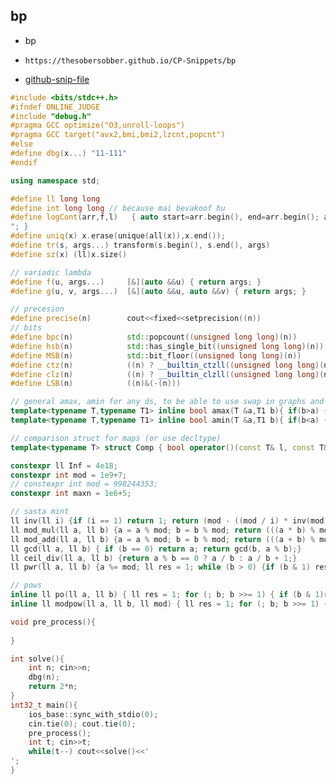 
## bp

- bp
- ```
  https://thesobersobber.github.io/CP-Snippets/bp
  ```
- [github-snip-file](https://github.com/theSoberSobber/CP-Snippets/blob/main/snippets.json#L431)

```cpp
#include <bits/stdc++.h>
#ifndef ONLINE_JUDGE
#include "debug.h"
#pragma GCC optimize("O3,unroll-loops")
#pragma GCC target("avx2,bmi,bmi2,lzcnt,popcnt")
#else
#define dbg(x...) "11-111"
#endif

using namespace std;

#define ll long long
#define int long long // because mai bevakoof hu
#define logCont(arr,f,l)   { auto start=arr.begin(), end=arr.begin(); advance(start,(f)); advance(end,(l)); for(auto it=start; it!=end; it++) cout<<*it<<" "; cout<<"
"; }
#define uniq(x) x.erase(unique(all(x)),x.end());
#define tr(s, args...) transform(s.begin(), s.end(), args)
#define sz(x) (ll)x.size()

// variadic lambda
#define f(u, args...)     [&](auto &&u) { return args; }
#define g(u, v, args...)  [&](auto &&u, auto &&v) { return args; }

// precesion
#define precise(n)        cout<<fixed<<setprecision((n))
// bits
#define bpc(n)            std::popcount((unsigned long long)(n))
#define hsb(n)            std::has_single_bit((unsigned long long)(n))
#define MSB(n)            std::bit_floor((unsigned long long)(n))
#define ctz(n)            ((n) ? __builtin_ctzll((unsigned long long)(n)) : 0)
#define clz(n)            ((n) ? __builtin_clzll((unsigned long long)(n)) : 64)
#define LSB(n)            ((n)&(-(n)))

// general amax, amin for any ds, to be able to use swap in graphs and stuff
template<typename T,typename T1> inline bool amax(T &a,T1 b){ if(b>a) { a=b; return true; } return false; }
template<typename T,typename T1> inline bool amin(T &a,T1 b){ if(b<a) { a=b; return true; } return false; }

// comparison struct for maps (or use decltype)
template<typename T> struct Comp { bool operator()(const T& l, const T& r) const { return l < r; } };

constexpr ll Inf = 4e18;
constexpr int mod = 1e9+7;
// constexpr int mod = 998244353;
constexpr int maxn = 1e6+5;

// sasta mint
ll inv(ll i) {if (i == 1) return 1; return (mod - ((mod / i) * inv(mod % i)) % mod) % mod;}
ll mod_mul(ll a, ll b) {a = a % mod; b = b % mod; return (((a * b) % mod) + mod) % mod;}
ll mod_add(ll a, ll b) {a = a % mod; b = b % mod; return (((a + b) % mod) + mod) % mod;}
ll gcd(ll a, ll b) { if (b == 0) return a; return gcd(b, a % b);}
ll ceil_div(ll a, ll b) {return a % b == 0 ? a / b : a / b + 1;}
ll pwr(ll a, ll b) {a %= mod; ll res = 1; while (b > 0) {if (b & 1) res = res * a % mod; a = a * a % mod; b >>= 1;} return res;}

// pows
inline ll po(ll a, ll b) { ll res = 1; for (; b; b >>= 1) { if (b & 1)res = res * a; a = a * a; }return res; }
inline ll modpow(ll a, ll b, ll mod) { ll res = 1; for (; b; b >>= 1) { if (b & 1)res = (res * a)%mod; a = (a * a)%mod; }return res; }

void pre_process(){
    
}

int solve(){
    int n; cin>>n;
    dbg(n);
    return 2*n; 
}
int32_t main(){
    ios_base::sync_with_stdio(0);
    cin.tie(0); cout.tie(0);
    pre_process();
    int t; cin>>t;
    while(t--) cout<<solve()<<'
';
}
```
